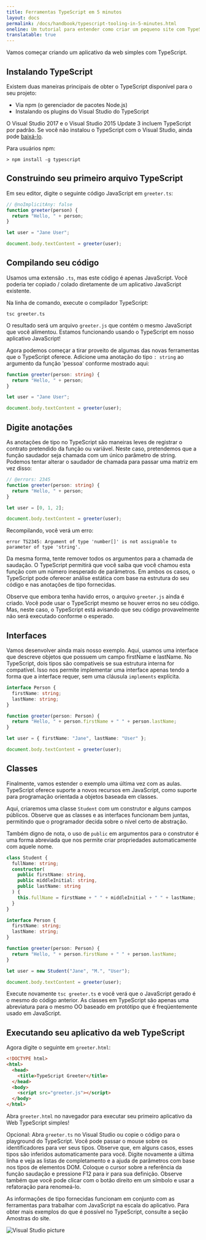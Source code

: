 ```yaml
---
title: Ferramentas TypeScript em 5 minutos
layout: docs
permalink: /docs/handbook/typescript-tooling-in-5-minutes.html
oneline: Um tutorial para entender como criar um pequeno site com TypeScript
translatable: true
---
```


Vamos começar criando um aplicativo da web simples com TypeScript.

## Instalando TypeScript

Existem duas maneiras principais de obter o TypeScript disponível para o seu projeto:

- Via npm (o gerenciador de pacotes Node.js)
- Instalando os plugins do Visual Studio do TypeScript

O Visual Studio 2017 e o Visual Studio 2015 Update 3 incluem TypeScript por padrão.
Se você não instalou o TypeScript com o Visual Studio, ainda pode [baixá-lo](/download).

Para usuários npm:

```shell
> npm install -g typescript
```

## Construindo seu primeiro arquivo TypeScript

Em seu editor, digite o seguinte código JavaScript em `greeter.ts`:
```ts twoslash
// @noImplicitAny: false
function greeter(person) {
  return "Hello, " + person;
}

let user = "Jane User";

document.body.textContent = greeter(user);
```

## Compilando seu código

Usamos uma extensão `.ts`, mas este código é apenas JavaScript.
Você poderia ter copiado / colado diretamente de um aplicativo JavaScript existente.

Na linha de comando, execute o compilador TypeScript:

```shell
tsc greeter.ts
```

O resultado será um arquivo `greeter.js` que contém o mesmo JavaScript que você alimentou.
Estamos funcionando usando o TypeScript em nosso aplicativo JavaScript!

Agora podemos começar a tirar proveito de algumas das novas ferramentas que o TypeScript oferece.
Adicione uma anotação do tipo `: string` ao argumento da função 'pessoa' conforme mostrado aqui:

```ts twoslash
function greeter(person: string) {
  return "Hello, " + person;
}

let user = "Jane User";

document.body.textContent = greeter(user);
```

## Digite anotações

As anotações de tipo no TypeScript são maneiras leves de registrar o contrato pretendido da função ou variável.
Neste caso, pretendemos que a função saudador seja chamada com um único parâmetro de string.
Podemos tentar alterar o saudador de chamada para passar uma matriz em vez disso:

```ts twoslash
// @errors: 2345
function greeter(person: string) {
  return "Hello, " + person;
}

let user = [0, 1, 2];

document.body.textContent = greeter(user);
```

Recompilando, você verá um erro:

```shell
error TS2345: Argument of type 'number[]' is not assignable to parameter of type 'string'.
```

Da mesma forma, tente remover todos os argumentos para a chamada de saudação.
O TypeScript permitirá que você saiba que você chamou esta função com um número inesperado de parâmetros.
Em ambos os casos, o TypeScript pode oferecer análise estática com base na estrutura do seu código e nas anotações de tipo fornecidas.

Observe que embora tenha havido erros, o arquivo `greeter.js` ainda é criado.
Você pode usar o TypeScript mesmo se houver erros no seu código. Mas, neste caso, o TypeScript está avisando que seu código provavelmente não será executado conforme o esperado.

## Interfaces

Vamos desenvolver ainda mais nosso exemplo. Aqui, usamos uma interface que descreve objetos que possuem um campo firstName e lastName.
No TypeScript, dois tipos são compatíveis se sua estrutura interna for compatível.
Isso nos permite implementar uma interface apenas tendo a forma que a interface requer, sem uma cláusula `implements` explícita.

```ts twoslash
interface Person {
  firstName: string;
  lastName: string;
}

function greeter(person: Person) {
  return "Hello, " + person.firstName + " " + person.lastName;
}

let user = { firstName: "Jane", lastName: "User" };

document.body.textContent = greeter(user);
```

## Classes

Finalmente, vamos estender o exemplo uma última vez com as aulas.
TypeScript oferece suporte a novos recursos em JavaScript, como suporte para programação orientada a objetos baseada em classes.

Aqui, criaremos uma classe `Student` com um construtor e alguns campos públicos.
Observe que as classes e as interfaces funcionam bem juntas, permitindo que o programador decida sobre o nível certo de abstração.

Também digno de nota, o uso de `public` em argumentos para o construtor é uma forma abreviada que nos permite criar propriedades automaticamente com aquele nome.

```ts twoslash
class Student {
  fullName: string;
  constructor(
    public firstName: string,
    public middleInitial: string,
    public lastName: string
  ) {
    this.fullName = firstName + " " + middleInitial + " " + lastName;
  }
}

interface Person {
  firstName: string;
  lastName: string;
}

function greeter(person: Person) {
  return "Hello, " + person.firstName + " " + person.lastName;
}

let user = new Student("Jane", "M.", "User");

document.body.textContent = greeter(user);
```

Execute novamente `tsc greeter.ts` e você verá que o JavaScript gerado é o mesmo do código anterior.
As classes em TypeScript são apenas uma abreviatura para o mesmo OO baseado em protótipo que é freqüentemente usado em JavaScript.

## Executando seu aplicativo da web TypeScript

Agora digite o seguinte em `greeter.html`:

```html
<!DOCTYPE html>
<html>
  <head>
    <title>TypeScript Greeter</title>
  </head>
  <body>
    <script src="greeter.js"></script>
  </body>
</html>
```

Abra `greeter.html` no navegador para executar seu primeiro aplicativo da Web TypeScript simples!

Opcional: Abra `greeter.ts` no Visual Studio ou copie o código para o playground do TypeScript.
Você pode passar o mouse sobre os identificadores para ver seus tipos.
Observe que, em alguns casos, esses tipos são inferidos automaticamente para você.
Digite novamente a última linha e veja as listas de completamento e a ajuda de parâmetros com base nos tipos de elementos DOM.
Coloque o cursor sobre a referência da função saudação e pressione F12 para ir para sua definição.
Observe também que você pode clicar com o botão direito em um símbolo e usar a refatoração para renomeá-lo.

As informações de tipo fornecidas funcionam em conjunto com as ferramentas para trabalhar com JavaScript na escala do aplicativo.
Para obter mais exemplos do que é possível no TypeScript, consulte a seção Amostras do site.

![Visual Studio picture](/images/docs/greet_person.png)
